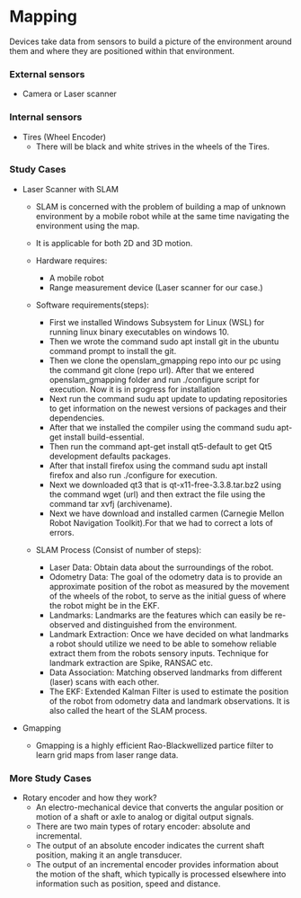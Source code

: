 # Mapping
Devices take data from sensors to build a picture of the environment around them and where they are positioned within that environment.

### External sensors
* Camera or Laser scanner

### Internal sensors
* Tires (Wheel Encoder) 
  * There will be black and white strives in the wheels of the Tires.
### Study Cases
* Laser Scanner with SLAM
  * SLAM is concerned with the problem of building a map of unknown environment by a mobile robot while at the same time navigating the environment using the map.
  * It is applicable for both 2D and 3D motion.
  * Hardware requires:
    * A mobile robot
    * Range measurement device (Laser scanner for our case.)
  * Software requirements(steps):
    * First we installed Windows Subsystem for Linux (WSL) for running linux binary executables on windows 10.
    * Then we wrote the command sudo apt install git in the ubuntu command prompt to install the git.
    * Then we clone the openslam_gmapping repo into our pc using the command git clone (repo url). After that we entered openslam_gmapping folder and run ./configure script for execution. Now it is in progress for installation
    * Next run the command sudu apt update to updating repositories to get information on the newest versions of packages and their dependencies.
    * After that we installed the compiler using the command sudu apt-get install build-essential.
    * Then run the command apt-get install qt5-default to get Qt5 development defaults packages.
    * After that install firefox using the command sudu apt install firefox and also run ./configure for execution.
    * Next we downloaded qt3 that is qt-x11-free-3.3.8.tar.bz2 using the command wget (url) and then extract the file using the command tar xvfj (archivename).
    * Next we have download and installed carmen (Carnegie Mellon Robot Navigation Toolkit).For that we had to correct a lots of errors.
    
    
  * SLAM Process (Consist of number of steps):
    * Laser Data: Obtain data about the surroundings of the robot. 
    * Odometry Data: The goal of the odometry data is to provide an approximate position of the robot as measured by the movement of the wheels of the robot, to serve as the initial guess of where the robot might be in the EKF.
    * Landmarks: Landmarks are the features which can easily be re-observed and distinguished from the environment.
    * Landmark Extraction: Once we have decided on what landmarks a robot should utilize we need to be able to somehow reliable extract them from the robots sensory inputs. Technique for landmark extraction are Spike, RANSAC etc.
    * Data Association: Matching observed landmarks from different (laser) scans with each other.
    * The EKF: Extended Kalman Filter is used to estimate the position of the robot from odometry data and landmark observations. It is  also called the heart of the SLAM process.
    
* Gmapping
  * Gmapping is a highly efficient Rao-Blackwellized partice filter to learn grid maps from laser range data.

### More Study Cases
* Rotary encoder and how they work?
  * An electro-mechanical device that converts the angular position or motion of a shaft or axle to analog or digital output signals.
  * There are two main types of rotary encoder: absolute and incremental.
  * The output of an absolute encoder indicates the current shaft position, making it an angle transducer.
  * The output of an incremental encoder provides information about the motion of the shaft, which typically is processed elsewhere into information such as position, speed and distance.
 
